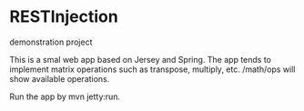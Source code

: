 RESTInjection
=============

demonstration project

This is a smal web app based on Jersey and Spring. The app tends to implement matrix operations such as transpose,
multiply, etc.
/math/ops will show available operations.

Run the app by mvn jetty:run.
